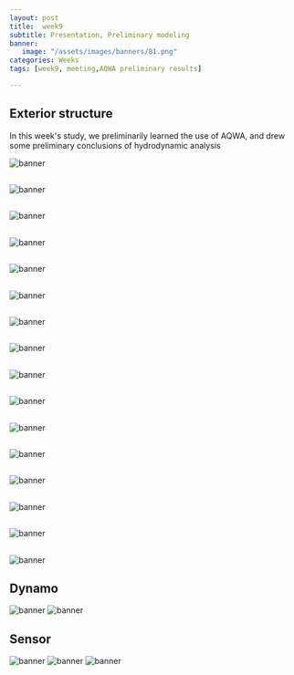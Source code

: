 ```yaml
---
layout: post
title:  week9
subtitle: Presentation, Preliminary modeling
banner:  
   image: "/assets/images/banners/81.png"
categories: Weeks
tags: [week9, meeting,AQWA preliminary results]

---
```

## Exterior structure

In this week's study, we preliminarily learned the use of AQWA, and drew some preliminary conclusions of hydrodynamic analysis

![banner](/assets/images/banners/92.png)
##

![banner](/assets/images/banners/92.png)
##

![banner](/assets/images/banners/93.png)
##

![banner](/assets/images/banners/94.png)
##

![banner](/assets/images/banners/95.png)
##

![banner](/assets/images/banners/96.png)
##

![banner](/assets/images/banners/97.png)
##

![banner](/assets/images/banners/98.png)
##

![banner](/assets/images/banners/99.png)
##

![banner](/assets/images/banners/910.png)
##

![banner](/assets/images/banners/811.png)
##

![banner](/assets/images/banners/812.png)
##

![banner](/assets/images/banners/813.png)
##

![banner](/assets/images/banners/814.png)
##

![banner](/assets/images/banners/815.png)
##

![banner](/assets/images/banners/816.png)


## Dynamo

![banner](/assets/images/banners/817.png)
![banner](/assets/images/banners/818.png)



## Sensor

![banner](/assets/images/banners/819.png)
![banner](/assets/images/banners/820.png)
![banner](/assets/images/banners/821.png)
